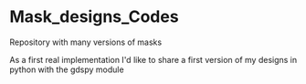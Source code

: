 # Mask_designs_Codes
Repository with many versions of masks 

As a first real implementation I'd like to share a first version of my designs in python with the gdspy module


